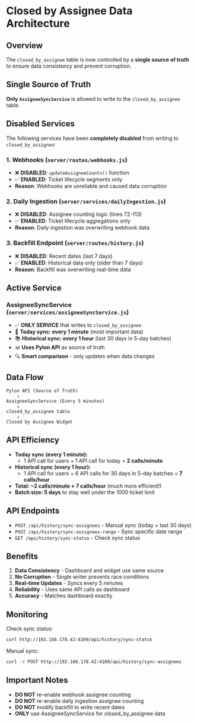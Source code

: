 # Closed by Assignee Data Architecture

## Overview
The `closed_by_assignee` table is now controlled by a **single source of truth** to ensure data consistency and prevent corruption.

## Single Source of Truth
**Only `AssigneeSyncService`** is allowed to write to the `closed_by_assignee` table.

## Disabled Services
The following services have been **completely disabled** from writing to `closed_by_assignee`:

### 1. Webhooks (`server/routes/webhooks.js`)
- ❌ **DISABLED**: `updateAssigneeCounts()` function
- ✅ **ENABLED**: Ticket lifecycle segments only
- **Reason**: Webhooks are unreliable and caused data corruption

### 2. Daily Ingestion (`server/services/dailyIngestion.js`)
- ❌ **DISABLED**: Assignee counting logic (lines 72-113)
- ✅ **ENABLED**: Ticket lifecycle aggregations only
- **Reason**: Daily ingestion was overwriting webhook data

### 3. Backfill Endpoint (`server/routes/history.js`)
- ❌ **DISABLED**: Recent dates (last 7 days)
- ✅ **ENABLED**: Historical data only (older than 7 days)
- **Reason**: Backfill was overwriting real-time data

## Active Service
### AssigneeSyncService (`server/services/assigneeSyncService.js`)
- ✅ **ONLY SERVICE** that writes to `closed_by_assignee`
- 🔄 **Today sync: every 1 minute** (most important data)
- 📚 **Historical sync: every 1 hour** (last 30 days in 5-day batches)
- 📊 **Uses Pylon API** as source of truth
- 🔍 **Smart comparison** - only updates when data changes

## Data Flow
```
Pylon API (Source of Truth)
    ↓
AssigneeSyncService (Every 5 minutes)
    ↓
closed_by_assignee table
    ↓
Closed by Assignee Widget
```

## API Efficiency
- **Today sync (every 1 minute):**
  - 1 API call for users + 1 API call for today = **2 calls/minute**
- **Historical sync (every 1 hour):**
  - 1 API call for users + 6 API calls for 30 days in 5-day batches = **7 calls/hour**
- **Total: ~2 calls/minute + 7 calls/hour** (much more efficient!)
- **Batch size: 5 days** to stay well under the 1000 ticket limit

## API Endpoints
- `POST /api/history/sync-assignees` - Manual sync (today + last 30 days)
- `POST /api/history/sync-assignees-range` - Sync specific date range
- `GET /api/history/sync-status` - Check sync status

## Benefits
1. **Data Consistency** - Dashboard and widget use same source
2. **No Corruption** - Single writer prevents race conditions
3. **Real-time Updates** - Syncs every 5 minutes
4. **Reliability** - Uses same API calls as dashboard
5. **Accuracy** - Matches dashboard exactly

## Monitoring
Check sync status:
```bash
curl http://192.168.178.42:4169/api/history/sync-status
```

Manual sync:
```bash
curl -X POST http://192.168.178.42:4169/api/history/sync-assignees
```

## Important Notes
- **DO NOT** re-enable webhook assignee counting
- **DO NOT** re-enable daily ingestion assignee counting
- **DO NOT** modify backfill to write recent dates
- **ONLY** use AssigneeSyncService for closed_by_assignee data
